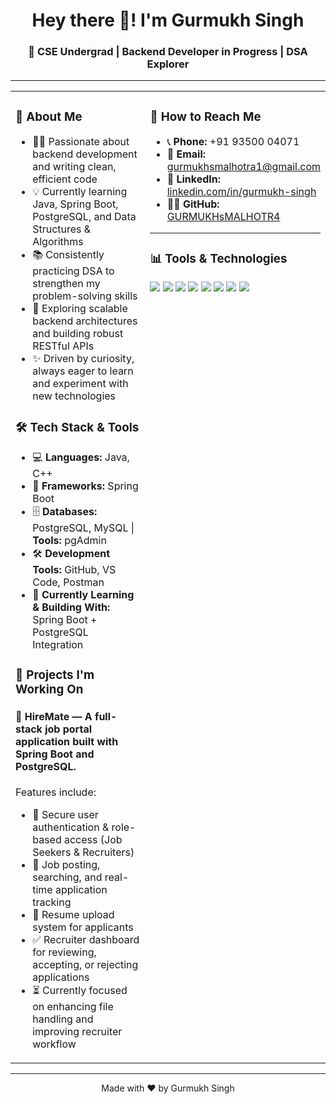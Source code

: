 <div align="center">
  <h1>Hey there 👋! I'm Gurmukh Singh</h1>
  <h3>🚀 CSE Undergrad | Backend Developer in Progress | DSA Explorer</h3>
</div>

---

<table>
<tr>
<td width="55%" valign="top">

### 🚀 About Me

- 🧑‍💻 Passionate about backend development and writing clean, efficient code  
- 💡 Currently learning Java, Spring Boot, PostgreSQL, and Data Structures & Algorithms  
- 📚 Consistently practicing DSA to strengthen my problem-solving skills  
- 🌱 Exploring scalable backend architectures and building robust RESTful APIs  
- ✨ Driven by curiosity, always eager to learn and experiment with new technologies  

### 🛠️ Tech Stack & Tools

- 💻 <strong>Languages:</strong> Java, C++  
- 🌱 <strong>Frameworks:</strong> Spring Boot  
- 🗄️ <strong>Databases:</strong> PostgreSQL, MySQL | <strong>Tools:</strong> pgAdmin  
- 🛠️ <strong>Development Tools:</strong> GitHub, VS Code, Postman  
- 🚧 <strong>Currently Learning & Building With:</strong> Spring Boot + PostgreSQL Integration  

### 📌 Projects I'm Working On

#### 💼 HireMate — A full-stack job portal application built with Spring Boot and PostgreSQL.

Features include:
- 🔐 Secure user authentication & role-based access (Job Seekers & Recruiters)  
- 📝 Job posting, searching, and real-time application tracking  
- 📄 Resume upload system for applicants  
- ✅ Recruiter dashboard for reviewing, accepting, or rejecting applications  
- ⏳ Currently focused on enhancing file handling and improving recruiter workflow  

</td>

<td width="45%" valign="top">

### 📢 How to Reach Me

- 📞 <strong>Phone:</strong> +91 93500 04071  
- 📧 <strong>Email:</strong> <a href="mailto:gurmukhsmalhotra1@gmail.com">gurmukhsmalhotra1@gmail.com</a>  
- 💼 <strong>LinkedIn:</strong> <a href="https://linkedin.com/in/gurmukh-singh-b92a96288">linkedin.com/in/gurmukh-singh</a>  
- 🧑‍💻 <strong>GitHub:</strong> <a href="https://github.com/GURMUKHsMALHOTR4">GURMUKHsMALHOTR4</a>  

---

### 📊 Tools & Technologies

<p align="left">
  <img src="https://img.shields.io/badge/Java-ED8B00?style=for-the-badge&logo=java&logoColor=white"/>
  <img src="https://img.shields.io/badge/C++-00599C?style=for-the-badge&logo=c%2B%2B&logoColor=white"/>
  <img src="https://img.shields.io/badge/SpringBoot-6DB33F?style=for-the-badge&logo=spring-boot&logoColor=white"/>
  <img src="https://img.shields.io/badge/PostgreSQL-316192?style=for-the-badge&logo=postgresql&logoColor=white"/>
  <img src="https://img.shields.io/badge/MySQL-00758F?style=for-the-badge&logo=mysql&logoColor=white"/>
  <img src="https://img.shields.io/badge/Postman-FF6C37?style=for-the-badge&logo=postman&logoColor=white"/>
  <img src="https://img.shields.io/badge/VSCode-007ACC?style=for-the-badge&logo=visual-studio-code&logoColor=white"/>
  <img src="https://img.shields.io/badge/GitHub-181717?style=for-the-badge&logo=github&logoColor=white"/>
</p>

</td>
</tr>
</table>

---

<p align="center">Made with ❤️ by Gurmukh Singh</p>
